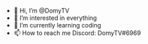 - 👋 Hi, I’m @DomyTV
- 👀 I’m interested in everything 
- 🌱 I’m currently learning coding
- 📫 How to reach me Discord: DomyTV#6969

<!---
DomyTV/DomyTV is a ✨ special ✨ repository because its `README.md` (this file) appears on your GitHub profile.
You can click the Preview link to take a look at your changes.
--->
